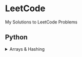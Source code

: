 # LeetCode
My Solutions to LeetCode Problems


## Python
<details>
<summary>Arrays & Hashing</summary>

- <a href='https://github.com/KaraWatts/LeetCode/Arrays_and_Hashing/ContainsDuplicates/README.md'>Easy - Contains Duplicates</a>

- <a href='https://github.com/KaraWatts/LeetCode/Arrays_and_Hashing/ValidAnagram/README.md'>Easy - Valid Anagram</a>

- <a href='https://github.com/KaraWatts/LeetCode/Arrays_and_Hashing/Two_Sum/README.md'>Easy - Two Sum</a>
</details>
